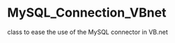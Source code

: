 MySQL_Connection_VBnet
======================

class to ease the use of the MySQL connector in VB.net
